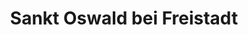 ---
title: Sankt Oswald bei Freistadt
url: /sankt-oswald-bei-freistadt/
latitude: 48.5
longitude: 14.59
---